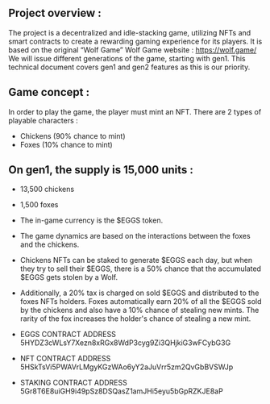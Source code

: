 ## Project overview :

The project is a decentralized and idle-stacking game, utilizing NFTs and smart contracts to create a rewarding gaming experience for its players. It is based on the original “Wolf Game”
Wolf Game website : https://wolf.game/
We will issue different generations of the game, starting with gen1. This technical
document covers gen1 and gen2 features as this is our priority.

## Game concept :

In order to play the game, the player must mint an NFT.
There are 2 types of playable characters :

- Chickens (90% chance to mint)
- Foxes (10% chance to mint)

## On gen1, the supply is 15,000 units :

- 13,500 chickens
- 1,500 foxes
- The in-game currency is the $EGGS token.
- The game dynamics are based on the interactions between the foxes and the chickens.
- Chickens NFTs can be staked to generate $EGGS each day, but when they try to sell their $EGGS, there is a 50% chance that the accumulated $EGGS gets stolen by a Wolf.
- Additionally, a 20% tax is charged on sold $EGGS and distributed to the foxes NFTs holders.
  Foxes automatically earn 20% of all the $EGGS sold by the chickens and also have a 10% chance of stealing new mints. The rarity of the fox increases the holder's chance of stealing a new mint.

- EGGS CONTRACT ADDRESS
  5HYDZ3cWLsY7Xezn8xRGx8WdP3cyg9Zi3QHjkiG3wFCybG3G

- NFT CONTRACT ADDRESS
  5HSkTsVi5PWAVrLMgyKGzWAo6yY2aJuVrr5zm2QvGbBVSWJp

- STAKING CONTRACT ADDRESS
  5Gr8T6E8uiGH9i49pSz8DSQasZ1amJHi5eyu5bGpRZKJE8aP
